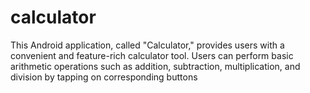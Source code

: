 # calculator
This Android application, called "Calculator," provides users with a convenient and feature-rich calculator tool. Users can perform basic arithmetic operations such as addition, subtraction, multiplication, and division by tapping on corresponding buttons
